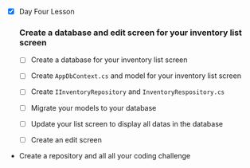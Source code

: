  - [x] Day Four Lesson
    ### Create a database and edit screen for your inventory list screen

    - [ ] Create a database for your inventory list screen

    - [ ] Create `AppDbContext.cs` and model for your inventory list screen

    - [ ] Create `IInventoryRepository` and `InventoryRespository.cs`

    - [ ] Migrate your models to your database

    - [ ] Update your list screen to display all datas in the database

    - [ ] Create an edit screen

 - Create a repository and all all your coding challenge